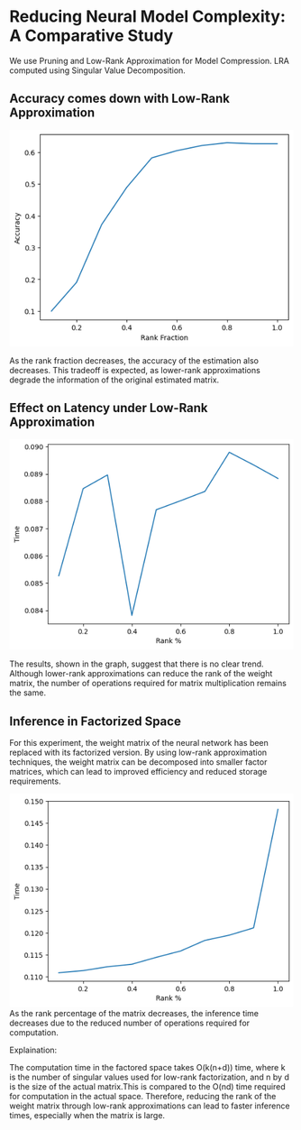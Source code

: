 # Reducing Neural Model Complexity: A Comparative Study
We use Pruning and Low-Rank Approximation for Model Compression. LRA computed using Singular Value Decomposition.

## Accuracy comes down with Low-Rank Approximation
![alt text](assets/rank-vs-acc.png)

As the rank fraction decreases, the accuracy of the estimation also decreases. This tradeoff is expected, as lower-rank approximations 
degrade the information of the original estimated matrix.


## Effect on Latency under Low-Rank Approximation
![alt text](assets/latency.png)

The results, shown in the graph, suggest that there is no clear trend. Although lower-rank approximations can reduce the rank of the 
weight matrix, the number of operations required for matrix multiplication remains the same.

## Inference in Factorized Space
For this experiment, the weight matrix of the neural network has been replaced with its factorized version. By using low-rank approximation
techniques, the weight matrix can be decomposed into smaller factor matrices, which can lead to improved efficiency and reduced 
storage requirements.

![alt text](assets/latency_in_factorizedSpace.png)
As the rank percentage of the matrix decreases, the inference time decreases due to the reduced number of operations required for computation.

Explaination:

The computation time in the factored space takes O(k(n+d)) time, where k is the number of singular values used for low-rank 
factorization, and n by d is the size of the actual matrix.This is compared to the O(nd) time required for computation in the actual space. 
Therefore, reducing the rank of the weight matrix through low-rank approximations can lead to faster inference times, especially when the 
matrix is large.
